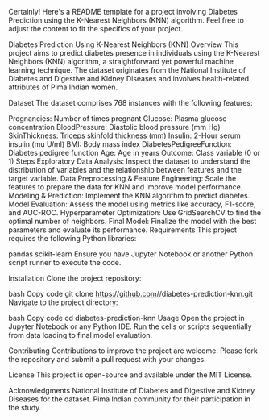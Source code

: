
Certainly! Here's a README template for a project involving Diabetes Prediction using the K-Nearest Neighbors (KNN) algorithm. Feel free to adjust the content to fit the specifics of your project.

Diabetes Prediction Using K-Nearest Neighbors (KNN)
Overview
This project aims to predict diabetes presence in individuals using the K-Nearest Neighbors (KNN) algorithm, a straightforward yet powerful machine learning technique. The dataset originates from the National Institute of Diabetes and Digestive and Kidney Diseases and involves health-related attributes of Pima Indian women.

Dataset
The dataset comprises 768 instances with the following features:

Pregnancies: Number of times pregnant
Glucose: Plasma glucose concentration
BloodPressure: Diastolic blood pressure (mm Hg)
SkinThickness: Triceps skinfold thickness (mm)
Insulin: 2-Hour serum insulin (mu U/ml)
BMI: Body mass index
DiabetesPedigreeFunction: Diabetes pedigree function
Age: Age in years
Outcome: Class variable (0 or 1)
Steps
Exploratory Data Analysis: Inspect the dataset to understand the distribution of variables and the relationship between features and the target variable.
Data Preprocessing & Feature Engineering: Scale the features to prepare the data for KNN and improve model performance.
Modeling & Prediction: Implement the KNN algorithm to predict diabetes.
Model Evaluation: Assess the model using metrics like accuracy, F1-score, and AUC-ROC.
Hyperparameter Optimization: Use GridSearchCV to find the optimal number of neighbors.
Final Model: Finalize the model with the best parameters and evaluate its performance.
Requirements
This project requires the following Python libraries:

pandas
scikit-learn
Ensure you have Jupyter Notebook or another Python script runner to execute the code.

Installation
Clone the project repository:

bash
Copy code
git clone https://github.com/<your-username>/diabetes-prediction-knn.git
Navigate to the project directory:

bash
Copy code
cd diabetes-prediction-knn
Usage
Open the project in Jupyter Notebook or any Python IDE. Run the cells or scripts sequentially from data loading to final model evaluation.

Contributing
Contributions to improve the project are welcome. Please fork the repository and submit a pull request with your changes.

License
This project is open-source and available under the MIT License.

Acknowledgments
National Institute of Diabetes and Digestive and Kidney Diseases for the dataset.
Pima Indian community for their participation in the study.
